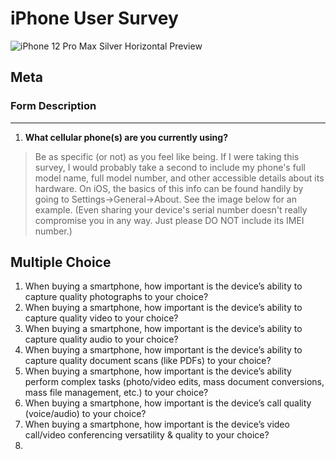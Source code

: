 # iPhone User Survey

![iPhone 12 Pro Max Silver Horizontal Preview](https://i.snap.as/X01b0kGe.png)

## Meta

### Form Description



***

1. **What cellular phone(s) are you currently using?**

> Be as specific (or not) as you feel like being. If I were taking this survey, I would probably take a second to include my phone's full model name, full model number, and other accessible details about its hardware. On iOS, the basics of this info can be found handily by going to Settings->General->About. See the image below for an example. (Even sharing your device's serial number doesn't really compromise you in any way. Just please DO NOT include its IMEI number.)

## Multiple Choice

1. When buying a smartphone, how important is the device’s ability to capture quality photographs to your choice?
2. When buying a smartphone, how important is the device’s ability to capture quality video to your choice?
3. When buying a smartphone, how important is the device’s ability to capture quality audio to your choice?
4. When buying a smartphone, how important is the device’s ability to capture quality document scans (like PDFs) to your choice?
5. When buying a smartphone, how important is the device’s ability perform complex tasks (photo/video edits, mass document conversions, mass file management, etc.) to your choice?
6. When buying a smartphone, how important is the device’s call quality (voice/audio) to your choice?
7. When buying a smartphone, how important is the device’s video call/video conferencing versatility & quality to your choice?
8. 
